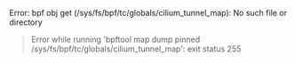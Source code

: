 Error: bpf obj get (/sys/fs/bpf/tc/globals/cilium_tunnel_map): No such file or directory
> Error while running 'bpftool map dump pinned /sys/fs/bpf/tc/globals/cilium_tunnel_map':  exit status 255

